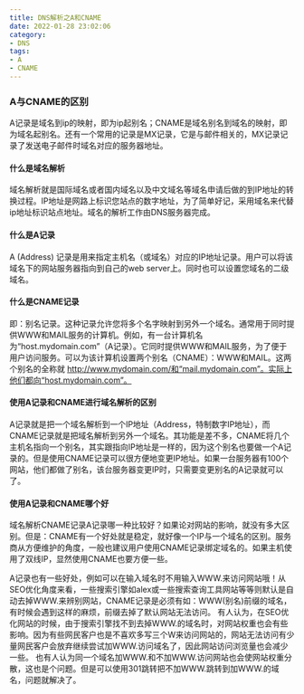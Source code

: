 ```yaml
---
title: DNS解析之A和CNAME
date: 2022-01-28 23:02:06
category:
- DNS
tags:
- A
- CNAME
---
```


### A与CNAME的区别

A记录是域名到ip的映射，即为ip起别名；CNAME是域名别名到域名的映射，即为域名起别名。还有一个常用的记录是MX记录，它是与邮件相关的，MX记录记录了发送电子邮件时域名对应的服务器地址。

#### 什么是域名解析

域名解析就是国际域名或者国内域名以及中文域名等域名申请后做的到IP地址的转换过程。IP地址是网路上标识您站点的数字地址，为了简单好记，采用域名来代替ip地址标识站点地址。域名的解析工作由DNS服务器完成。

#### 什么是A记录

A (Address) 记录是用来指定主机名（或域名）对应的IP地址记录。用户可以将该域名下的网站服务器指向到自己的web server上。同时也可以设置您域名的二级域名。

#### 什么是CNAME记录

即：别名记录。这种记录允许您将多个名字映射到另外一个域名。通常用于同时提供WWW和MAIL服务的计算机。例如，有一台计算机名为“host.mydomain.com”（A记录）。它同时提供WWW和MAIL服务，为了便于用户访问服务。可以为该计算机设置两个别名（CNAME）：WWW和MAIL。这两个别名的全称就 http://www.mydomain.com/和“mail.mydomain.com”。实际上他们都向“host.mydomain.com”。

#### 使用A记录和CNAME进行域名解析的区别

A记录就是把一个域名解析到一个IP地址（Address，特制数字IP地址），而CNAME记录就是把域名解析到另外一个域名。其功能是差不多，CNAME将几个主机名指向一个别名，其实跟指向IP地址是一样的，因为这个别名也要做一个A记录的。但是使用CNAME记录可以很方便地变更IP地址。如果一台服务器有100个网站，他们都做了别名，该台服务器变更IP时，只需要变更别名的A记录就可以了。

#### 使用A记录和CNAME哪个好

域名解析CNAME记录A记录哪一种比较好？如果论对网站的影响，就没有多大区别。但是：CNAME有一个好处就是稳定，就好像一个IP与一个域名的区别。服务商从方便维护的角度，一般也建议用户使用CNAME记录绑定域名的。如果主机使用了双线IP，显然使用CNAME也要方便一些。

A记录也有一些好处，例如可以在输入域名时不用输入WWW.来访问网站哦！从SEO优化角度来看，一些搜索引擎如alex或一些搜索查询工具网站等等则默认是自动去掉WWW.来辨别网站，CNAME记录是必须有如：WWW(别名)前缀的域名，有时候会遇到这样的麻烦，前缀去掉了默认网站无法访问。
有人认为，在SEO优化网站的时候，由于搜索引擎找不到去掉WWW.的域名时，对网站权重也会有些影响。因为有些网民客户也是不喜欢多写三个W来访问网站的，网站无法访问有少量网民客户会放弃继续尝试加WWW.访问域名了，因此网站访问浏览量也会减少一些。
也有人认为同一个域名加WWW.和不加WWW.访问网站也会使网站权重分散，这也是个问题。但是可以使用301跳转把不加WWW.跳转到加WWW.的域名，问题就解决了。

